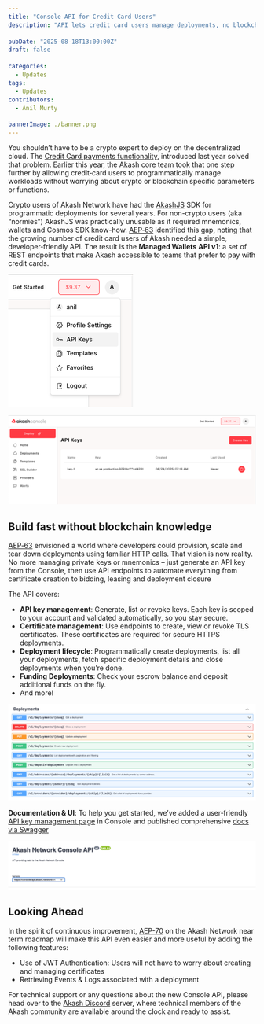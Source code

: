 ```yaml
---
title: "Console API for Credit Card Users"
description: "API lets credit card users manage deployments, no blockchain knowledge needed."

pubDate: "2025-08-18T13:00:00Z"
draft: false

categories:
  - Updates
tags:
  - Updates
contributors:
  - Anil Murty

bannerImage: ./banner.png
---
```


You shouldn’t have to be a crypto expert to deploy on the decentralized cloud. The [Credit Card payments functionality](/blog/introducing-credit-card-payments-in-akash-console/), introduced last year solved that problem. Earlier this year, the Akash core team took that one step further by allowing credit‑card users to programmatically manage workloads without worrying about crypto or blockchain specific parameters or functions.

Crypto users of Akash Network have had the [AkashJS](https://github.com/akash-network/akashjs) SDK for programmatic deployments for several years. For non-crypto users (aka “normies”) AkashJS was practically unusable as it required mnemonics, wallets and Cosmos SDK know-how. [AEP‑63](/roadmap/aep-63/) identified this gap, noting that the growing number of credit card users of Akash needed a simple, developer‑friendly API. The result is the **Managed Wallets API v1**: a set of REST endpoints that make Akash accessible to teams that prefer to pay with credit cards.

<div class="grid md:grid-cols-2 gap-4 ">

![Console API for Credit Card Users](api-1.png)

![Console API for Credit Card Users](api-2.png)

</div>

## Build fast without blockchain knowledge

[AEP‑63](/roadmap/aep-63/) envisioned a world where developers could provision, scale and tear down deployments using familiar HTTP calls. That vision is now reality. No more managing private keys or mnemonics – just generate an API key from the Console, then use API endpoints to automate everything from certificate creation to bidding, leasing and deployment closure

The API covers:

- **API key management**: Generate, list or revoke keys. Each key is scoped to your account and validated automatically, so you stay secure.
- **Certificate management**: Use endpoints to create, view or revoke TLS certificates. These certificates are required for secure HTTPS deployments.
- **Deployment lifecycle**: Programmatically create deployments, list all your deployments, fetch specific deployment details and close deployments when you’re done.
- **Funding Deployments**: Check your escrow balance and deposit additional funds on the fly.
- And more!

![Console API for Credit Card Users](api-3.png)

**Documentation & UI**: To help you get started, we’ve added a user‑friendly [API key management page](https://console.akash.network/user/api-keys) in Console and published comprehensive [docs via Swagger](https://console-api.akash.network/v1/swagger)

![Console API for Credit Card Users](api-4.png)

## Looking Ahead

In the spirit of continuous improvement, [AEP-70](/roadmap/aep-70/) on the Akash Network near term roadmap will make this API even easier and more useful by adding the following features:

- Use of JWT Authentication: Users will not have to worry about creating and managing certificates
- Retrieving Events & Logs associated with a deployment

For technical support or any questions about the new Console API, please head over to the [Akash Discord](https://discord.akash.network/) server, where technical members of the Akash community are available around the clock and ready to assist.
